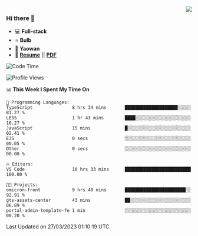 <img align="right" src="https://github-readme-stats.vercel.app/api?username=LolipopJ&show_icons=true&count_private=true&hide_title=true&include_all_commits=true&theme=vue">

### Hi there 👋

- :computer: **Full-stack**
- :star: **Bulb**
- :pill: **Yaowan**
- :milky_way: [**Resume**](https://lolipopj.github.io/resume/) || [**PDF**](https://cdn.jsdelivr.net/gh/lolipopj/resume/export/resume-en.pdf)

<!--START_SECTION:waka-->
![Code Time](http://img.shields.io/badge/Code%20Time-1%2C086%20hrs%2016%20mins-blue)

![Profile Views](http://img.shields.io/badge/Profile%20Views-1-blue)

📊 **This Week I Spent My Time On** 

```text
💬 Programming Languages: 
TypeScript               8 hrs 34 mins       ████████████████████░░░░░   81.27 % 
LESS                     1 hr 43 mins        ████░░░░░░░░░░░░░░░░░░░░░   16.27 % 
JavaScript               15 mins             █░░░░░░░░░░░░░░░░░░░░░░░░   02.41 % 
EJS                      0 secs              ░░░░░░░░░░░░░░░░░░░░░░░░░   00.05 % 
Other                    0 secs              ░░░░░░░░░░░░░░░░░░░░░░░░░   00.00 % 

🔥 Editors: 
VS Code                  10 hrs 33 mins      █████████████████████████   100.00 % 

🐱‍💻 Projects: 
omicron-front            9 hrs 48 mins       ███████████████████████░░   92.91 % 
gts-assets-center        43 mins             ██░░░░░░░░░░░░░░░░░░░░░░░   06.89 % 
portal-admin-template-fe 1 min               ░░░░░░░░░░░░░░░░░░░░░░░░░   00.20 % 
```


 Last Updated on 27/03/2023 01:10:19 UTC
<!--END_SECTION:waka-->
